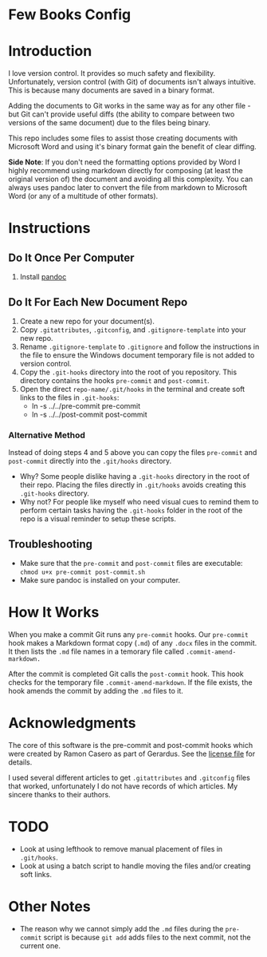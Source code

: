 # Few Books Config


# Introduction

I love version control. It provides so much safety and flexibility. Unfortunately, version control (with Git) of documents isn't always intuitive. This is because many documents are saved in a binary format.

Adding the documents to Git works in the same way as for any other file - but Git can't provide useful diffs (the ability to compare between two versions of the same document) due to the files being binary. 

This repo includes some files to assist those creating documents with Microsoft Word and using it's binary format gain the benefit of clear diffing.

**Side Note**: If you don't need the formatting options provided by Word I highly recommend using markdown directly for composing (at least the original version of) the document and avoiding all this complexity. You can always uses pandoc later to convert the file from markdown to Microsoft Word (or any of a multitude of other formats).


# Instructions


## Do It Once Per Computer

1. Install [pandoc](http://pandoc.org/)


## Do It For Each New Document Repo

1. Create a new repo for your document(s).
2. Copy `.gitattributes`, `.gitconfig`, and `.gitignore-template` into your new repo.
3. Rename `.gitignore-template` to `.gitignore` and follow the instructions in the file to ensure the Windows document temporary file is not added to version control.
4. Copy the `.git-hooks` directory into the root of you repository. This directory contains the hooks `pre-commit` and `post-commit`.
5. Open the direct `repo-name/.git/hooks` in the terminal and create soft links to the files in `.git-hooks`:
    - ln -s ../../pre-commit pre-commit
    - ln -s ../../post-commit post-commit


### Alternative Method

Instead of doing steps 4 and 5 above you can copy the files `pre-commit` and `post-commit` directly into the `.git/hooks` directory.

- Why? Some people dislike having a `.git-hooks` directory in the root of their repo. Placing the files directly in `.git/hooks` avoids creating this `.git-hooks` directory.
- Why not? For people like myself who need visual cues to remind them to perform certain tasks having the `.git-hooks` folder in the root of the repo is a visual reminder to setup these scripts.


## Troubleshooting

- Make sure that the `pre-commit` and `post-commit` files are executable: 
    `chmod u+x pre-commit post-commit.sh`
- Make sure pandoc is installed on your computer.


# How It Works

When you make a commit Git runs any `pre-commit` hooks. Our `pre-commit` hook makes a Markdown format copy (`.md`) of any `.docx` files in the commit. It then lists the `.md` file names in a temorary file called `.commit-amend-markdown.`

After the commit is completed Git calls the `post-commit` hook. This hook checks for the temporary file `.commit-amend-markdown`. If the file exists, the hook amends the commit by adding the `.md` files to it. 


# Acknowledgments

The core of this software is the pre-commit and post-commit hooks which were created by Ramon Casero as part of Gerardus. See the [license file](license.md) for details.

I used several different articles to get `.gitattributes` and `.gitconfig` files that worked, unfortunately I do not have records of which articles. My sincere thanks to their authors.


# TODO

- Look at using lefthook to remove manual placement of files in `.git/hooks`.
- Look at using a batch script to handle moving the files and/or creating soft links.


# Other Notes
- The reason why we cannot simply add the `.md` files during the `pre-commit` script is because `git add` adds files to the next commit, not the current one.